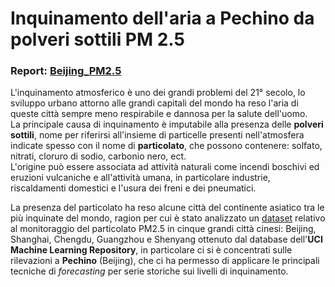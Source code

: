 # Inquinamento dell'aria a Pechino da polveri sottili PM 2.5

### Report: [Beijing_PM2.5](https://htmlpreview.github.io/?https://github.com/robsnx/beijing_pm2.5/blob/main/Beijing_report.html)

L'inquinamento atmosferico è uno dei grandi problemi del 21° secolo, lo sviluppo urbano attorno alle grandi capitali del mondo ha reso l'aria di queste città sempre meno respirabile e dannosa per la salute dell'uomo.   
La principale causa di inquinamento è imputabile alla presenza delle **polveri sottili**, nome per riferirsi all'insieme di particelle presenti nell'atmosfera indicate spesso con il nome di **particolato**, che possono contenere: solfato, nitrati, cloruro di sodio, carbonio nero, ect.  
L'origine può essere associata ad attività naturali come incendi boschivi ed eruzioni vulcaniche e all'attività umana, in particolare industrie, riscaldamenti domestici e l'usura dei freni e dei pneumatici.  

La presenza del particolato ha reso alcune città del continente asiatico tra le più inquinate del mondo, ragion per cui è stato analizzato un
[dataset](https://archive.ics.uci.edu/ml/datasets/PM2.5+Data+of+Five+Chinese+Cities) relativo al monitoraggio del particolato PM2.5 in cinque grandi città cinesi: Beijing, Shanghai, Chengdu, Guangzhou e Shenyang ottenuto dal database dell'**UCI Machine Learning Repository**, in particolare ci si è concentrati sulle rilevazioni a **Pechino** (Beijing), che ci ha permesso di applicare le principali tecniche di *forecasting* per serie storiche sui livelli di inquinamento.

